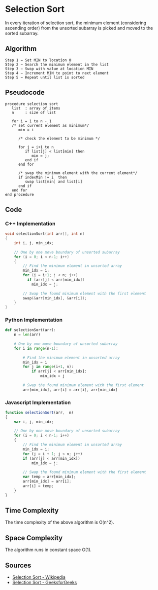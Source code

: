 # Selection Sort

In every iteration of selection sort, the minimum element (considering ascending order) from the unsorted subarray is picked and moved to the sorted subarray.

## Algorithm

```
Step 1 − Set MIN to location 0
Step 2 − Search the minimum element in the list
Step 3 − Swap with value at location MIN
Step 4 − Increment MIN to point to next element
Step 5 − Repeat until list is sorted

```

## Pseudocode

```
procedure selection sort 
   list  : array of items
   n     : size of list

   for i = 1 to n - 1
   /* set current element as minimum*/
      min = i    
  
      /* check the element to be minimum */

      for j = i+1 to n 
         if list[j] < list[min] then
            min = j;
         end if
      end for

      /* swap the minimum element with the current element*/
      if indexMin != i  then
         swap list[min] and list[i]
      end if
   end for
end procedure

```

## Code

### C++ Implementation

```cpp
void selectionSort(int arr[], int n)
{
    int i, j, min_idx;
 
    // One by one move boundary of unsorted subarray
    for (i = 0; i < n-1; i++)
    {
        // Find the minimum element in unsorted array
        min_idx = i;
        for (j = i+1; j < n; j++)
          if (arr[j] < arr[min_idx])
            min_idx = j;
 
        // Swap the found minimum element with the first element
        swap(&arr[min_idx], &arr[i]);
    }
}
```

### Python Implementation

```python
def selectionSort(arr):
    n = len(arr)
 
    # One by one move boundary of unsorted subarray
    for i in range(n-1):
 
        # Find the minimum element in unsorted array
        min_idx = i
        for j in range(i+1, n):
            if arr[j] < arr[min_idx]:
                min_idx = j
 
        # Swap the found minimum element with the first element
        arr[min_idx], arr[i] = arr[i], arr[min_idx]
```
### Javascript Implementation

```javascript
function selectionSort(arr,  n)
{
    var i, j, min_idx;
 
    // One by one move boundary of unsorted subarray
    for (i = 0; i < n-1; i++)
    {
        // Find the minimum element in unsorted array
        min_idx = i;
        for (j = i + 1; j < n; j++)
        if (arr[j] < arr[min_idx])
            min_idx = j;
 
        // Swap the found minimum element with the first element
        var temp = arr[min_idx];
        arr[min_idx] = arr[i];
        arr[i] = temp;
    }
}
```


## Time Complexity

The time complexity of the above algorithm is O(n^2).

## Space Complexity

The algorithm runs in constant space O(1).

## Sources
    
- [Selection Sort - Wikipedia](https://en.wikipedia.org/wiki/Selection_sort)
- [Selection Sort - GeeksforGeeks](https://www.geeksforgeeks.org/selection-sort/)